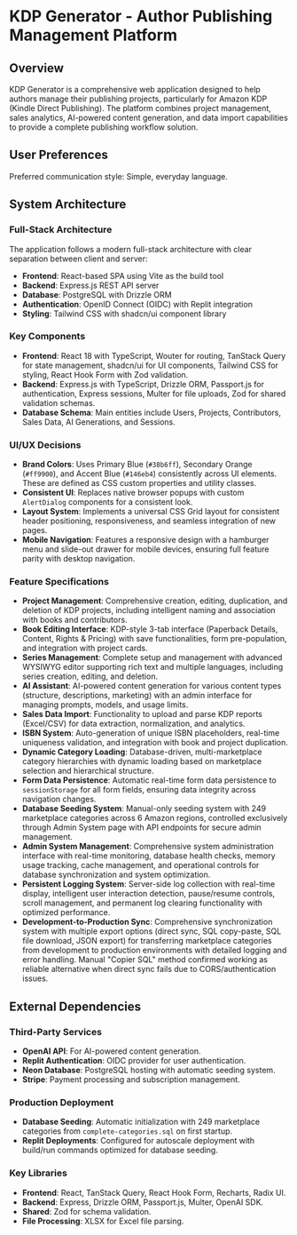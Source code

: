 # KDP Generator - Author Publishing Management Platform

## Overview
KDP Generator is a comprehensive web application designed to help authors manage their publishing projects, particularly for Amazon KDP (Kindle Direct Publishing). The platform combines project management, sales analytics, AI-powered content generation, and data import capabilities to provide a complete publishing workflow solution.

## User Preferences
Preferred communication style: Simple, everyday language.

## System Architecture

### Full-Stack Architecture
The application follows a modern full-stack architecture with clear separation between client and server:
- **Frontend**: React-based SPA using Vite as the build tool
- **Backend**: Express.js REST API server
- **Database**: PostgreSQL with Drizzle ORM
- **Authentication**: OpenID Connect (OIDC) with Replit integration
- **Styling**: Tailwind CSS with shadcn/ui component library

### Key Components
- **Frontend**: React 18 with TypeScript, Wouter for routing, TanStack Query for state management, shadcn/ui for UI components, Tailwind CSS for styling, React Hook Form with Zod validation.
- **Backend**: Express.js with TypeScript, Drizzle ORM, Passport.js for authentication, Express sessions, Multer for file uploads, Zod for shared validation schemas.
- **Database Schema**: Main entities include Users, Projects, Contributors, Sales Data, AI Generations, and Sessions.

### UI/UX Decisions
- **Brand Colors**: Uses Primary Blue (`#38b6ff`), Secondary Orange (`#ff9900`), and Accent Blue (`#146eb4`) consistently across UI elements. These are defined as CSS custom properties and utility classes.
- **Consistent UI**: Replaces native browser popups with custom `AlertDialog` components for a consistent look.
- **Layout System**: Implements a universal CSS Grid layout for consistent header positioning, responsiveness, and seamless integration of new pages.
- **Mobile Navigation**: Features a responsive design with a hamburger menu and slide-out drawer for mobile devices, ensuring full feature parity with desktop navigation.

### Feature Specifications
- **Project Management**: Comprehensive creation, editing, duplication, and deletion of KDP projects, including intelligent naming and association with books and contributors.
- **Book Editing Interface**: KDP-style 3-tab interface (Paperback Details, Content, Rights & Pricing) with save functionalities, form pre-population, and integration with project cards.
- **Series Management**: Complete setup and management with advanced WYSIWYG editor supporting rich text and multiple languages, including series creation, editing, and deletion.
- **AI Assistant**: AI-powered content generation for various content types (structure, descriptions, marketing) with an admin interface for managing prompts, models, and usage limits.
- **Sales Data Import**: Functionality to upload and parse KDP reports (Excel/CSV) for data extraction, normalization, and analytics.
- **ISBN System**: Auto-generation of unique ISBN placeholders, real-time uniqueness validation, and integration with book and project duplication.
- **Dynamic Category Loading**: Database-driven, multi-marketplace category hierarchies with dynamic loading based on marketplace selection and hierarchical structure.
- **Form Data Persistence**: Automatic real-time form data persistence to `sessionStorage` for all form fields, ensuring data integrity across navigation changes.
- **Database Seeding System**: Manual-only seeding system with 249 marketplace categories across 6 Amazon regions, controlled exclusively through Admin System page with API endpoints for secure admin management.
- **Admin System Management**: Comprehensive system administration interface with real-time monitoring, database health checks, memory usage tracking, cache management, and operational controls for database synchronization and system optimization.
- **Persistent Logging System**: Server-side log collection with real-time display, intelligent user interaction detection, pause/resume controls, scroll management, and permanent log clearing functionality with optimized performance.
- **Development-to-Production Sync**: Comprehensive synchronization system with multiple export options (direct sync, SQL copy-paste, SQL file download, JSON export) for transferring marketplace categories from development to production environments with detailed logging and error handling. Manual "Copier SQL" method confirmed working as reliable alternative when direct sync fails due to CORS/authentication issues.

## External Dependencies

### Third-Party Services
- **OpenAI API**: For AI-powered content generation.
- **Replit Authentication**: OIDC provider for user authentication.
- **Neon Database**: PostgreSQL hosting with automatic seeding system.
- **Stripe**: Payment processing and subscription management.

### Production Deployment
- **Database Seeding**: Automatic initialization with 249 marketplace categories from `complete-categories.sql` on first startup.
- **Replit Deployments**: Configured for autoscale deployment with build/run commands optimized for database seeding.

### Key Libraries
- **Frontend**: React, TanStack Query, React Hook Form, Recharts, Radix UI.
- **Backend**: Express, Drizzle ORM, Passport.js, Multer, OpenAI SDK.
- **Shared**: Zod for schema validation.
- **File Processing**: XLSX for Excel file parsing.